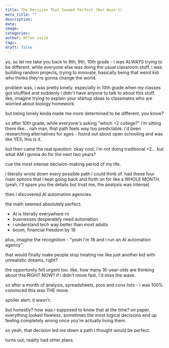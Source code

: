 ```yaml
---
title: The Decision That Seemed Perfect (But Wasn't)
meta_title: ""
description:
date:
image:
categories:
author: Affan sajid
tags:
draft: false
---
```


yo, so let me take you back to 8th, 9th, 10th grade - i was ALWAYS trying to be different. while everyone else was doing the usual classroom stuff, i was building random projects, trying to innovate, basically being that weird kid who thinks they're gonna change the world.

problem was, i was pretty lonely. especially in 10th grade when my classes got shuffled and suddenly i didn't have anyone to talk to about this stuff. like, imagine trying to explain your startup ideas to classmates who are worried about biology homework.

but being lonely kinda made me more determined to be different, you know?

so after 10th grade, while everyone's asking "which +2 college?" i'm sitting there like... nah man, that path feels way too predictable. i'd been researching alternatives for ages - found out about open schooling and was like YES, this is it.

but then came the real question: okay cool, i'm not doing traditional +2... but what AM i gonna do for the next two years?

cue the most intense decision-making period of my life.

i literally wrote down every possible path i could think of. had these four main options that i kept going back and forth on for like a WHOLE MONTH. (yeah, i'll spare you the details but trust me, the analysis was intense)

then i discovered AI automation agencies.

the math seemed absolutely perfect:

- AI is literally everywhere rn
- businesses desperately need automation
- i understand tech way better than most adults
- boom, financial freedom by 18

plus, imagine the recognition - "yeah i'm 16 and i run an AI automation agency"

that would finally make people stop treating me like just another kid with unrealistic dreams, right?

the opportunity felt urgent too. like, how many 16-year-olds are thinking about this RIGHT NOW? if i didn't move fast, i'd miss the wave.

so after a month of analysis, spreadsheets, pros and cons lists - i was 100% convinced this was THE move.

spoiler alert: it wasn't.

but honestly? how was i supposed to know that at the time? on paper, everything looked flawless. sometimes the most logical decisions end up feeling completely wrong once you're actually living them.

so yeah, that decision led me down a path i thought would be perfect.

turns out, reality had other plans.